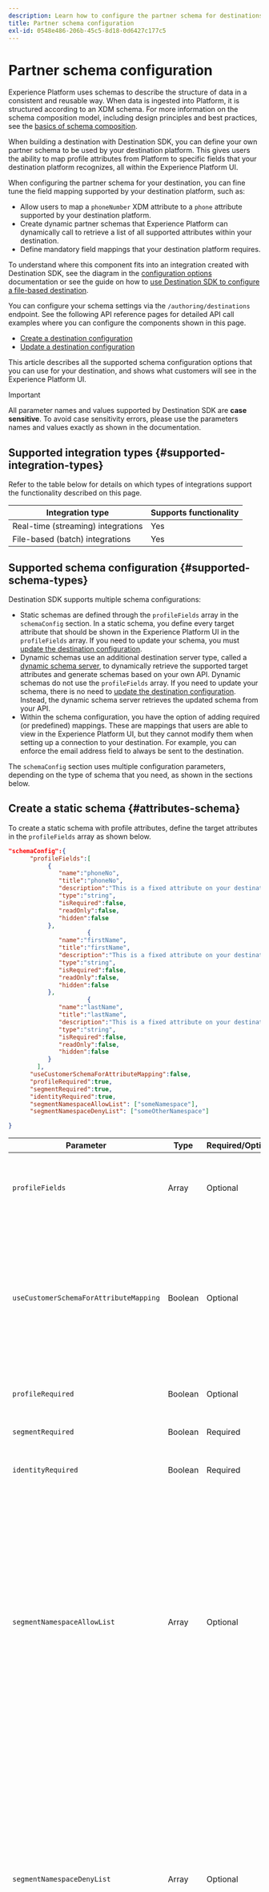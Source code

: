 ```yaml
---
description: Learn how to configure the partner schema for destinations built with Destination SDK.
title: Partner schema configuration
exl-id: 0548e486-206b-45c5-8d18-0d6427c177c5
---
```

# Partner schema configuration

Experience Platform uses schemas to describe the structure of data in a consistent and reusable way. When data is ingested into Platform, it is structured according to an XDM schema. For more information on the schema composition model, including design principles and best practices, see the [basics of schema composition](../../../../xdm/schema/composition.md).

When building a destination with Destination SDK, you can define your own partner schema to be used by your destination platform. This gives users the ability to map profile attributes from Platform to specific fields that your destination platform recognizes, all within the Experience Platform UI.

When configuring the partner schema for your destination, you can fine tune the field mapping supported by your destination platform, such as:

* Allow users to map a `phoneNumber` XDM attribute to a `phone` attribute supported by your destination platform.
* Create dynamic partner schemas that Experience Platform can dynamically call to retrieve a list of all supported attributes within your destination.
* Define mandatory field mappings that your destination platform requires.

To understand where this component fits into an integration created with Destination SDK, see the diagram in the [configuration options](../configuration-options.md) documentation or see the guide on how to [use Destination SDK to configure a file-based destination](../../guides/configure-file-based-destination-instructions.md#create-server-file-configuration).

You can configure your schema settings via the `/authoring/destinations` endpoint. See the following API reference pages for detailed API call examples where you can configure the components shown in this page.

* [Create a destination configuration](../../authoring-api/destination-configuration/create-destination-configuration.md)
* [Update a destination configuration](../../authoring-api/destination-configuration/update-destination-configuration.md)

This article describes all the supported schema configuration options that you can use for your destination, and shows what customers will see in the Experience Platform UI.

>[!IMPORTANT]
>
>All parameter names and values supported by Destination SDK are **case sensitive**. To avoid case sensitivity errors, please use the parameters names and values exactly as shown in the documentation.

## Supported integration types {#supported-integration-types}

Refer to the table below for details on which types of integrations support the functionality described on this page.

|Integration type| Supports functionality |
|---|---|
| Real-time (streaming) integrations | Yes |
| File-based (batch) integrations | Yes |

## Supported schema configuration {#supported-schema-types}

Destination SDK supports multiple schema configurations:

* Static schemas are defined through the `profileFields` array in the `schemaConfig` section. In a static schema, you define every target attribute that should be shown in the Experience Platform UI in the `profileFields` array. If you need to update your schema, you must [update the destination configuration](../../authoring-api/destination-configuration/update-destination-configuration.md).
* Dynamic schemas use an additional destination server type, called a [dynamic schema server](../../authoring-api/destination-server/create-destination-server.md#dynamic-schema-servers), to dynamically retrieve the supported target attributes and generate schemas based on your own API. Dynamic schemas do not use the `profileFields` array. If you need to update your schema, there is no need to [update the destination configuration](../../authoring-api/destination-configuration/update-destination-configuration.md). Instead, the dynamic schema server retrieves the updated schema from your API.
* Within the schema configuration, you have the option of adding required (or predefined) mappings. These are mappings that users are able to view in the Experience Platform UI, but they cannot modify them when setting up a connection to your destination. For example, you can enforce the email address field to always be sent to the destination.

The `schemaConfig` section uses multiple configuration parameters, depending on the type of schema that you need, as shown in the sections below.

## Create a static schema {#attributes-schema}

To create a static schema with profile attributes, define the target attributes in the `profileFields` array as shown below.

```json
"schemaConfig":{
      "profileFields":[
           {
              "name":"phoneNo",
              "title":"phoneNo",
              "description":"This is a fixed attribute on your destination side that customers can map profile attributes to. For example, the mobilePhone.number value in Experience Platform could be phoneNo on your side.",
              "type":"string",
              "isRequired":false,
              "readOnly":false,
              "hidden":false
           },
                      {
              "name":"firstName",
              "title":"firstName",
              "description":"This is a fixed attribute on your destination side that customers can map profile attributes to. For example, the person.name.firstName value in Experience Platform could be firstName on your side.",
              "type":"string",
              "isRequired":false,
              "readOnly":false,
              "hidden":false
           },
                      {
              "name":"lastName",
              "title":"lastName",
              "description":"This is a fixed attribute on your destination side that customers can map profile attributes to. For example, the person.name.lastName value in Experience Platform could be phoneNo on your side.",
              "type":"string",
              "isRequired":false,
              "readOnly":false,
              "hidden":false
           }
        ],
      "useCustomerSchemaForAttributeMapping":false,
      "profileRequired":true,
      "segmentRequired":true,
      "identityRequired":true,
      "segmentNamespaceAllowList": ["someNamespace"],
      "segmentNamespaceDenyList": ["someOtherNamespace"]

}
```

|Parameter | Type | Required/Optional | Description |
|---------|----------|------|---|
|`profileFields` | Array | Optional | Defines the array of target attributes accepted by your destination platform to which customers can map their profile attributes. When using a `profileFields` array, you can omit the `useCustomerSchemaForAttributeMapping` parameter entirely. |
|`useCustomerSchemaForAttributeMapping`| Boolean | Optional | Enables or disables the mapping of attributes from the customer schema to the attributes that you define in the `profileFields` array. <ul><li>If set to `true`, users only see the source column in the mapping field. `profileFields` are not applicable in this case.</li><li>If set to `false`, users can map source attributes from their schema to the attributes you defined in the `profileFields` array.</li></ul> The default value is `false`.|
|`profileRequired` | Boolean | Optional | Use `true` if users should be able to map profile attributes from Experience Platform to custom attributes on your destination platform. |
|`segmentRequired` | Boolean | Required | This parameter is required by Destination SDK and should always be set to `true`. |
|`identityRequired` | Boolean | Required | Set to `true` if users should be able to map [identity types](identity-namespace-configuration.md) from Experience Platform to the attributes you defined in the `profileFields` array . |
|`segmentNamespaceAllowList`| Array | Optional | Defines specific audience namespaces from which users can map audiences to the destination. Use this parameter to restrict Platform users to export audiences from only the audience namespaces that you define in the array. This parameter cannot be used together with `segmentNamespaceDenyList`.<br> <br> Example: `"segmentNamespaceAllowList": ["AudienceManager"]` will allow users to map only audiences from the `AudienceManager` namespace to this destination. <br> <br> To allow users to export any audience to your destination, you can ignore this parameter. <br> <br> If both `segmentNamespaceAllowList` and `segmentNamespaceDenyList` are missing from your configuration, users will only be able to export audiences originating from the [Segmentation Service](../../../../segmentation/home.md).|
|`segmentNamespaceDenyList`| Array | Optional | Restricts users from mapping audiences to the destination, from the audience namespaces defined in the array. Cannot be used together with `segmentNamespaceAllowed`. <br> <br> Example: `"segmentNamespaceDenyList": ["AudienceManager"]` will block users from mapping audiences from the `AudienceManager` namespace to this destination. <br> <br> To allow users to export any audience to your destination, you can ignore this parameter. <br> <br> If both `segmentNamespaceAllowed` and `segmentNamespaceDenyList` are missing from your configuration, users will only be able to export audiences originating from the [Segmentation Service](../../../../segmentation/home.md). <br> <br> To allow the export of all audiences, regardless of the origin, set `"segmentNamespaceDenyList":[]`.|

{style="table-layout:auto"}

The resulting UI experience is shown in the images below.

When users select the target mapping, they can see the fields defined in the `profileFields` array.

![UI image showing the target attributes screen.](../../assets/functionality/destination-configuration/select-attributes.png)

After selecting the attributes, they can see them in the target field column.

![UI image showing a static target schema with attributes](../../assets/functionality/destination-configuration/static-schema-attributes.png)

## Create a dynamic schema {#dynamic-schema-configuration}

Destination SDK supports the creation of dynamic partner schemas. As opposed to a static schema, a dynamic schema does not use a `profileFields` array. Instead, dynamic schemas use a dynamic schema server which connects to your own API from where it retrieves the schema configuration.

>[!IMPORTANT]
>
>Before you create a dynamic schema, you must [create a dynamic schema server](../../authoring-api/destination-server/create-destination-server.md#dynamic-schema-servers).

In a dynamic schema configuration, the `profileFields` array is replaced by the `dynamicSchemaConfig` section, as shown below.

```json
"schemaConfig":{
   "dynamicSchemaConfig":{
      "dynamicEnum": {
         "authenticationRule":"CUSTOMER_AUTHENTICATION",
         "destinationServerId":"DYNAMIC_SCHEMA_SERVER_ID",
         "value": "Schema Name",
         "responseFormat": "SCHEMA"
      }
   },
   "profileRequired":true,
   "segmentRequired":true,
   "identityRequired":true
}
```

|Parameter | Type | Required/Optional |Description|
|---------|----------|------|---|
| `dynamicEnum.authenticationRule` | String | Required | Indicates how [!DNL Experience Platform] customers connect to your destination. Accepted values are `CUSTOMER_AUTHENTICATION`, `PLATFORM_AUTHENTICATION`, `NONE`. <br> <ul><li>Use `CUSTOMER_AUTHENTICATION` if Platform customers log into your system via any of the authentication methods described [here](customer-authentication.md). </li><li> Use `PLATFORM_AUTHENTICATION` if there is a global authentication system between Adobe and your destination and the [!DNL Experience Platform] customer does not need to provide any authentication credentials to connect to your destination. In this case, you must [create a credentials object](../../credentials-api/create-credential-configuration.md) using the Credentials API. </li><li>Use `NONE` if no authentication is required to send data to your destination platform. </li></ul> |
| `dynamicEnum.destinationServerId` | String | Required | The `instanceId` of your dynamic schema server. This destination server includes the API endpoint which Experience Platform will call to retrieve the dynamic schema. |
| `dynamicEnum.value` |String| Required |The name of the dynamic schema, as defined in the dynamic schema server configuration.|
| `dynamicEnum.responseFormat` | String | Required | Always set to `SCHEMA` when defining a dynamic schema.|
|`profileRequired` | Boolean | Optional | Use `true` if users should be able to map profile attributes from Experience Platform to custom attributes on your destination platform. |
|`segmentRequired` | Boolean | Required | This parameter is required by Destination SDK and should always be set to `true`. |
|`identityRequired` | Boolean | Required | Set to `true` if users should be able to map [identity types](identity-namespace-configuration.md) from Experience Platform to the attributes you defined in the `profileFields` array . |

{style="table-layout:auto"}

## Required mappings {#required-mappings}

Within the schema configuration, in addition to your static or dynamic schema, you have the option of adding required (or predefined) mappings. These are mappings that users are able to view in the Experience Platform UI, but they cannot modify them when setting up a connection to your destination.

For example, you can enforce the email address field to always be sent to the destination.

>[!NOTE]
>
>The following combinations of required mappings are currently supported: 
>* You can configure a required source field and a required destination field. In this case, users cannot edit or select any of the two fields and can only view the selection.
>* You can configure a required destination field only. In this case, users will be allowed to select a source field to map to the destination.
>
> Configuring a required source field only is currently *not* supported.

See below two examples of a schema configuration with required mappings and what these look like in the mapping step of the [activate data to batch destinations workflow](../../../ui/activate-batch-profile-destinations.md). 


>[!BEGINTABS]

>[!TAB Required source and destination mappings]

The example below shows both required source and destination mappings. When both source and destination fields are specified as required mappings, users cannot select or edit any of the two fields, and can only view the predefined selection.

```json
"schemaConfig": {
    "requiredMappingsOnly": true,
    "requiredMappings": [
      {
        "sourceType": "text/x.schema-path",
        "source": "personalEmail.address",
        "destination": "personalEmail.address"
      }
    ] 
}
```

|Parameter | Type | Required/Optional |Description|
|---|---|---|---|
|`requiredMappingsOnly`| Boolean | Optional | When this is set to true , users cannot map other attributes and identities in the activation flow, apart from the required mappings that you define in the `requiredMappings` array.|
|`requiredMappings.sourceType`| String | Required | Indicates the type of the `source` field. Supported values: <ul><li>`text/x.schema-path`: Use this value when the `source` field is a profile attribute from an XDM schema.</li><li>`text/x.aep-xl`: Use this value when your `source` field is defined by a regular expression. Example: `iif(segmentMembership.ups.aep_seg_id.status==\"exited\", \"1\", \"0\")`</li><li>`text/plain`: Use this value when your `source` field is defined by a macro template. Currently, the only supported macro template is `metadata.segment.alias`.</li></ul> |
|`requiredMappings.source`| String | Required| Indicates the value of the source field. Supported value types: <ul><li>XDM profile attributes. Example: `personalEmail.address`. When your source attribute is an XDM profile attribute, set the `sourceType` parameter to `text/x.schema-path`.</li><li>Regular expressions. Example: `iif(segmentMembership.ups.aep_seg_id.status==\"exited\", \"1\", \"0\")`. When your source attribute is a regular expression, set the `sourceType` parameter to `text/x.aep-xl`.</li><li>Macro templates. Example:`metadata.segment.alias`. When your source attribute is a macro template, set the `sourceType` parameter to `text/plain`. Currently, the only supported macro template is `metadata.segment.alias`.</li></ul>|
|`requiredMappings.destination`| String | Required | Indicates the value of the target field. When both source and destination fields are specified as required mappings, users cannot select or edit any of the two fields and can only view the selection.|

{style="table-layout:auto"}

As a result, both the **[!UICONTROL Source field]** and **[!UICONTROL Target field]** sections in the Experience Platform UI are greyed out.

![Image of the required mappings in the UI activation flow.](../../assets/functionality/destination-configuration/required-mappings-2.png)

>[!TAB Required destination mapping]

The example below shows a required destination mapping. If only the destination field is specified as required, users can select what source field to map to it.

```json
"schemaConfig": {
    "requiredMappingsOnly": true,
    "requiredMappings": [
      {
        "destination": "identityMap.ExamplePartner_ID",
        "mandatoryRequired": true,
        "primaryKeyRequired": true
      }
    ] 
}
```

|Parameter | Type | Required/Optional |Description|
|---|---|---|---|
|`requiredMappingsOnly`| Boolean | Optional | When this is set to true , users cannot map other attributes and identities in the activation flow, apart from the required mappings that you define in the `requiredMappings` array.|
|`requiredMappings.destination`| String | Required | Indicates the value of the target field. When only the destination field is specified, users can select a source field to map to the destination.|
|`mandatoryRequired`| Boolean | Optional | Indicates whether the mapping should be marked as a [mandatory attribute](../../../ui/activate-batch-profile-destinations.md#mandatory-attributes). |
|`primaryKeyRequired`| Boolean | Optional | Indicates whether the mapping should be marked as a [deduplication key](../../../ui/activate-batch-profile-destinations.md#deduplication-keys).|

{style="table-layout:auto"}

As a result, the **[!UICONTROL Target field]** section in the Experience Platform UI is greyed out, while the **[!UICONTROL Source field]** section is active and users can interact with it. The **[!UICONTROL Mandatory key]** and **[!UICONTROL Deduplication key]** options are active, and users cannot change them.

![Image of the required mappings in the UI activation flow.](../../assets/functionality/destination-configuration/required-mappings-1.png)

>[!ENDTABS]

## Configure support for external audiences {#external-audiences}

To configure your destination to support the activation of [externally generated audiences](../../../../segmentation/ui/audience-portal.md#import-audience), include the snippet below in the `schemaConfig` section.

```json
"schemaConfig": {
  "segmentNamespaceDenyList": [],
  ...
}
```

See the property descriptions in the [table](#attributes-schema) further above on this page to learn more about the `segmentNamespaceDenyList` functionality.

## Next steps {#next-steps}

After reading this article, you should have a better understanding of what schema types are supported by Destination SDK and how you can configure your schema.

To learn more about the other destination components, see the following articles:

* [Customer authentication](customer-authentication.md)
* [OAuth2 authorization](oauth2-authorization.md)
* [UI attributes](ui-attributes.md)
* [Customer data fields](customer-data-fields.md)
* [Identity namespace configuration](identity-namespace-configuration.md)
* [Supported mapping configurations](supported-mapping-configurations.md)
* [Destination delivery](destination-delivery.md)
* [Audience metadata configuration](audience-metadata-configuration.md)
* [Aggregation policy](aggregation-policy.md)
* [Batch configuration](batch-configuration.md)
* [Historical profile qualifications](historical-profile-qualifications.md)
